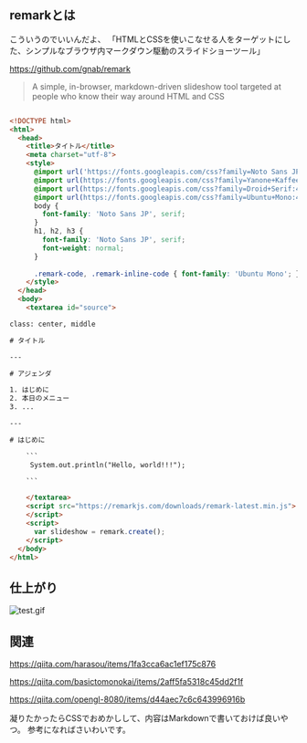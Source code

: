 ## remarkとは

こういうのでいいんだよ、
「HTMLとCSSを使いこなせる人をターゲットにした、シンプルなブラウザ内マークダウン駆動のスライドショーツール」

https://github.com/gnab/remark

> A simple, in-browser, markdown-driven slideshow tool targeted at people who know their way around HTML and CSS


```html

<!DOCTYPE html>
<html>
  <head>
    <title>タイトル</title>
    <meta charset="utf-8">
    <style>
      @import url('https://fonts.googleapis.com/css?family=Noto Sans JP&display=swap');
      @import url(https://fonts.googleapis.com/css?family=Yanone+Kaffeesatz);
      @import url(https://fonts.googleapis.com/css?family=Droid+Serif:400,700,400italic);
      @import url(https://fonts.googleapis.com/css?family=Ubuntu+Mono:400,700,400italic);
      body { 
        font-family: 'Noto Sans JP', serif; 
      }
      h1, h2, h3 {
        font-family: 'Noto Sans JP', serif;
        font-weight: normal;
      }
      
      .remark-code, .remark-inline-code { font-family: 'Ubuntu Mono'; }
    </style>
  </head>
  <body>
    <textarea id="source">

class: center, middle

# タイトル

---

# アジェンダ

1. はじめに
2. 本日のメニュー
3. ...

---

# はじめに

    ```
     System.out.println("Hello, world!!!");

    ```

    </textarea>
    <script src="https://remarkjs.com/downloads/remark-latest.min.js">
    </script>
    <script>
      var slideshow = remark.create();
    </script>
  </body>
</html>


```

## 仕上がり

![test.gif](https://qiita-image-store.s3.ap-northeast-1.amazonaws.com/0/93824/8165fc3a-5eb1-f5b0-ad82-45c2a59b07a6.gif)



## 関連

https://qiita.com/harasou/items/1fa3cca6ac1ef175c876

https://qiita.com/basictomonokai/items/2aff5fa5318c45dd2f1f

https://qiita.com/opengl-8080/items/d44aec7c6c643996916b

凝りたかったらCSSでおめかしして、内容はMarkdownで書いておけば良いやつ。
参考になればさいわいです。
